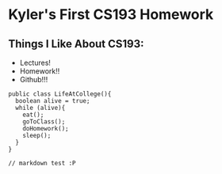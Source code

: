 # Kyler's First CS193 Homework

## Things I Like About CS193: 
- Lectures!
- Homework!!
- Github!!!


```
public class LifeAtCollege(){
  boolean alive = true;
  while (alive){
    eat();
    goToClass();
    doHomework();
    sleep();
  }
}

// markdown test :P
